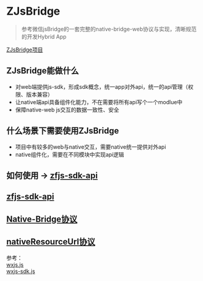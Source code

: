 ZJsBridge
===
> 参考微信jsBridge的一套完整的native-bridge-web协议与实现，清晰规范的开发Hybrid App

[ZJsBridge项目](https://github.com/hcanyz/ZJsBridge)

## ZJsBridge能做什么
- 对web端提供js-sdk，形成sdk概念，统一app对外api，统一的api管理（权限、版本兼容）
- 让native端api具备组件化能力，不在需要将所有api写个一个modlue中
- 保障native-web js交互的数据一致性、安全

## 什么场景下需要使用ZJsBridge
- 项目中有较多的web与native交互，需要native统一提供对外api
- native组件化，需要在不同模块中实现api逻辑

## 如何使用 -> [zfjs-sdk-api](./readme-jssdk-api.md#jssdk使用步骤)

## [zfjs-sdk-api](./readme-jssdk-api.md#zfjs-sdk说明文档)

## [Native-Bridge协议](./readme-protocol.md#协议)

## [nativeResourceUrl协议](./readme-nativeResourceUrl.md#协议)

参考：   
[wxjs.js](./reference/wxjs.js)   
[wxjs-sdk.js](./reference/wxjs-sdk.js)